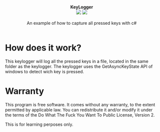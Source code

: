 <p align="center">
  <b>KeyLogger</b>
  <br/>
  <img src="https://img.shields.io/badge/License-WTFPL-blue.svg">
  <img src="https://img.shields.io/badge/version-1.0.0-blue.svg">
  <br/>
  <br/>
  <a>An example of how to capture all pressed keys with c#<a/>
  <br/><br/>
</p>
  
# How does it work?
This keylogger will log all the pressed keys in a file, located in the same folder as the keylogger.
The keylogger uses the GetAsyncKeyState API of windows to detect wich key is pressed.

# Warranty
This program is free software. It comes without any warranty, to
the extent permitted by applicable law. You can redistribute it
and/or modify it under the terms of the Do What The Fuck You Want
To Public License, Version 2.

This is for learning perposes only.
